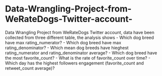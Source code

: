 # Data-Wrangling-Project-from-WeRateDogs-Twitter-account-
Data Wrangling Project from WeRateDogs Twitter account, data have been collected from three different table, the analysis shows - Which dog breed have max rating_numerator? - Which dog breed have max rating_denominator? - Which mean dog breeds have hieghest rating_numerator and rating_denominator average? - Which dog breed have the most favorite_count? - What is the rate of favorite_count over time? - Which day has the highest followers engagement (favorite_count and retweet_count average)?
